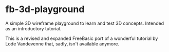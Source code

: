 # fb-3d-playground
A simple 3D wireframe playground to learn and test 3D concepts. Intended as an introductory tutorial.

This is a revised and expanded FreeBasic port of a wonderful tutorial by Lode Vandevenne that, sadly, isn't available anymore.
